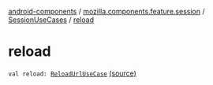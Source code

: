 [android-components](../../index.md) / [mozilla.components.feature.session](../index.md) / [SessionUseCases](index.md) / [reload](./reload.md)

# reload

`val reload: `[`ReloadUrlUseCase`](-reload-url-use-case/index.md) [(source)](https://github.com/mozilla-mobile/android-components/blob/master/components/feature/session/src/main/java/mozilla/components/feature/session/SessionUseCases.kt#L286)